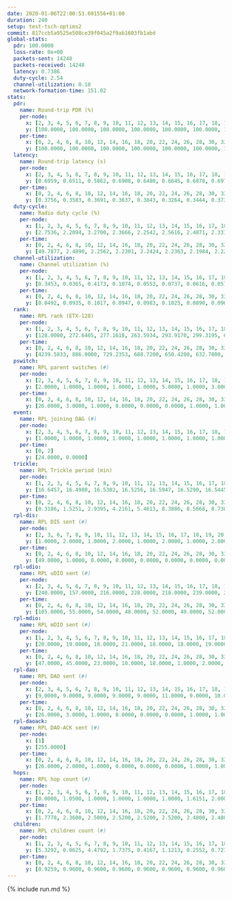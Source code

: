 ```yaml
---
date: 2020-01-06T22:00:53.691556+01:00
duration: 240
setup: test-tsch-optims2
commit: 817ccb5a9525e508ce39f045a2f9ab1603fb1abd
global-stats:
  pdr: 100.0000
  loss-rate: 0e+00
  packets-sent: 14248
  packets-received: 14248
  latency: 0.7386
  duty-cycle: 2.54
  channel-utilization: 0.10
  network-formation-time: 151.02
stats:
  pdr:
    name: Round-trip PDR (%)
    per-node:
      x: [2, 3, 4, 5, 6, 7, 8, 9, 10, 11, 12, 13, 14, 15, 16, 17, 18, 19, 20, 21, 22, 23, 24, 25]
      y: [100.0000, 100.0000, 100.0000, 100.0000, 100.0000, 100.0000, 100.0000, 100.0000, 100.0000, 100.0000, 100.0000, 100.0000, 100.0000, 100.0000, 100.0000, 100.0000, 100.0000, 100.0000, 100.0000, 100.0000, 100.0000, 100.0000, 100.0000, 100.0000]
    per-time:
      x: [0, 2, 4, 6, 8, 10, 12, 14, 16, 18, 20, 22, 24, 26, 28, 30, 32, 34, 36, 38, 40, 42, 44, 46, 48, 50, 52, 54, 56, 58, 60, 62, 64, 66, 68, 70, 72, 74, 76, 78, 80, 82, 84, 86, 88, 90, 92, 94, 96, 98, 100, 102, 104, 106, 108, 110, 112, 114, 116, 118, 120, 122, 124, 126, 128, 130, 132, 134, 136, 138, 140, 142, 144, 146, 148, 150, 152, 154, 156, 158, 160, 162, 164, 166, 168, 170, 172, 174, 176, 178, 180, 182, 184, 186, 188, 190, 192, 194, 196, 198, 200, 202, 204, 206, 208, 210, 212, 214, 216, 218, 220, 222, 224, 226, 228, 230, 232, 234, 236]
      y: [100.0000, 100.0000, 100.0000, 100.0000, 100.0000, 100.0000, 100.0000, 100.0000, 100.0000, 100.0000, 100.0000, 100.0000, 100.0000, 100.0000, 100.0000, 100.0000, 100.0000, 100.0000, 100.0000, 100.0000, 100.0000, 100.0000, 100.0000, 100.0000, 100.0000, 100.0000, 100.0000, 100.0000, 100.0000, 100.0000, 100.0000, 100.0000, 100.0000, 100.0000, 100.0000, 100.0000, 100.0000, 100.0000, 100.0000, 100.0000, 100.0000, 100.0000, 100.0000, 100.0000, 100.0000, 100.0000, 100.0000, 100.0000, 100.0000, 100.0000, 100.0000, 100.0000, 100.0000, 100.0000, 100.0000, 100.0000, 100.0000, 100.0000, 100.0000, 100.0000, 100.0000, 100.0000, 100.0000, 100.0000, 100.0000, 100.0000, 100.0000, 100.0000, 100.0000, 100.0000, 100.0000, 100.0000, 100.0000, 100.0000, 100.0000, 100.0000, 100.0000, 100.0000, 100.0000, 100.0000, 100.0000, 100.0000, 100.0000, 100.0000, 100.0000, 100.0000, 100.0000, 100.0000, 100.0000, 100.0000, 100.0000, 100.0000, 100.0000, 100.0000, 100.0000, 100.0000, 100.0000, 100.0000, 100.0000, 100.0000, 100.0000, 100.0000, 100.0000, 100.0000, 100.0000, 100.0000, 100.0000, 100.0000, 100.0000, 100.0000, 100.0000, 100.0000, 100.0000, 100.0000, 100.0000, 100.0000, 100.0000, 100.0000, 100.0000]
  latency:
    name: Round-trip latency (s)
    per-node:
      x: [2, 3, 4, 5, 6, 7, 8, 9, 10, 11, 12, 13, 14, 15, 16, 17, 18, 19, 20, 21, 22, 23, 24, 25]
      y: [0.6959, 0.6511, 0.5862, 0.6908, 0.6480, 0.6645, 0.6878, 0.6974, 0.7019, 0.7327, 0.6913, 0.6821, 0.7948, 0.6956, 0.7465, 0.7351, 0.8058, 0.7550, 0.7423, 0.7872, 0.7489, 0.9295, 0.9657, 0.9146]
    per-time:
      x: [0, 2, 4, 6, 8, 10, 12, 14, 16, 18, 20, 22, 24, 26, 28, 30, 32, 34, 36, 38, 40, 42, 44, 46, 48, 50, 52, 54, 56, 58, 60, 62, 64, 66, 68, 70, 72, 74, 76, 78, 80, 82, 84, 86, 88, 90, 92, 94, 96, 98, 100, 102, 104, 106, 108, 110, 112, 114, 116, 118, 120, 122, 124, 126, 128, 130, 132, 134, 136, 138, 140, 142, 144, 146, 148, 150, 152, 154, 156, 158, 160, 162, 164, 166, 168, 170, 172, 174, 176, 178, 180, 182, 184, 186, 188, 190, 192, 194, 196, 198, 200, 202, 204, 206, 208, 210, 212, 214, 216, 218, 220, 222, 224, 226, 228, 230, 232, 234, 236]
      y: [0.3756, 0.3583, 0.3691, 0.3637, 0.3843, 0.3264, 0.3444, 0.3739, 0.3569, 0.3458, 0.3380, 0.3276, 0.3555, 0.3727, 0.3514, 0.3508, 0.3812, 0.3504, 0.3302, 0.3280, 0.3477, 0.3397, 0.3430, 0.3257, 0.3194, 0.3174, 0.3312, 0.2709, 0.3116, 0.3142, 0.3179, 0.3046, 0.3145, 0.3104, 0.2994, 0.3347, 0.3078, 0.3412, 0.3127, 0.3239, 0.3325, 0.3201, 0.3428, 0.3272, 0.3053, 0.3355, 0.3395, 0.5172, 0.4533, 0.3188, 0.2993, 0.3122, 0.3542, 0.8446, 0.6439, 0.5266, 0.4470, 0.3581, 0.4216, 0.7792, 0.5841, 0.5010, 0.4258, 0.3189, 0.4397, 1.1807, 1.1367, 0.8961, 0.6293, 0.5286, 0.5867, 1.1688, 1.2598, 1.2811, 1.1567, 0.9536, 0.6835, 1.1355, 1.2626, 1.2644, 1.2621, 1.2470, 1.1683, 1.1908, 1.2462, 1.2545, 1.2487, 1.2558, 1.2504, 1.2452, 1.2545, 1.2671, 1.2554, 1.2607, 1.2476, 1.2431, 1.2336, 1.2340, 1.2404, 1.2461, 1.2511, 1.2643, 1.2524, 1.2674, 1.2668, 1.2662, 1.2509, 1.2555, 1.2485, 1.2433, 1.2479, 1.2551, 1.2512, 1.2396, 1.2274, 1.2158, 1.2376, 1.2458, 1.2478]
  duty-cycle:
    name: Radio duty cycle (%)
    per-node:
      x: [1, 2, 3, 4, 5, 6, 7, 8, 9, 10, 11, 12, 13, 14, 15, 16, 17, 18, 19, 20, 21, 22, 23, 24, 25]
      y: [2.7536, 2.2094, 3.2700, 2.3666, 2.2542, 2.5616, 2.4871, 2.3314, 2.4573, 2.2762, 2.2669, 2.3364, 2.6334, 2.7236, 2.7284, 2.7979, 2.5668, 2.5313, 2.7539, 2.7470, 2.3585, 2.8511, 2.7944, 2.8855, 2.8721]
    per-time:
      x: [0, 2, 4, 6, 8, 10, 12, 14, 16, 18, 20, 22, 24, 26, 28, 30, 32, 34, 36, 38, 40, 42, 44, 46, 48, 50, 52, 54, 56, 58, 60, 62, 64, 66, 68, 70, 72, 74, 76, 78, 80, 82, 84, 86, 88, 90, 92, 94, 96, 98, 100, 102, 104, 106, 108, 110, 112, 114, 116, 118, 120, 122, 124, 126, 128, 130, 132, 134, 136, 138, 140, 142, 144, 146, 148, 150, 152, 154, 156, 158, 160, 162, 164, 166, 168, 170, 172, 174, 176, 178, 180, 182, 184, 186, 188, 190, 192, 194, 196, 198, 200, 202, 204, 206, 208, 210, 212, 214, 216, 218, 220, 222, 224, 226, 228, 230, 232, 234, 236, 238]
      y: [49.7877, 2.4890, 2.2562, 2.2301, 2.2424, 2.2363, 2.1984, 2.2255, 2.2266, 2.2379, 2.2019, 2.1994, 2.1884, 2.2255, 2.2593, 2.2049, 2.7774, 2.6376, 2.6187, 2.6924, 2.2015, 2.2160, 2.2186, 2.2144, 2.2110, 2.2129, 2.2095, 2.2128, 2.1837, 2.1922, 2.1890, 2.1936, 2.2045, 2.2028, 2.2011, 2.1860, 2.2139, 2.1948, 2.2068, 2.2125, 2.2095, 2.2141, 2.2032, 2.2323, 2.1890, 2.2118, 2.2192, 2.1980, 2.2270, 2.2017, 2.2075, 2.1936, 2.2053, 2.1991, 2.2052, 2.2063, 2.2013, 2.2179, 2.1924, 2.1942, 2.1961, 2.2085, 2.1937, 2.2027, 2.1947, 2.2051, 2.1984, 2.2043, 2.2120, 2.2032, 2.2168, 2.2037, 2.2102, 2.2077, 2.2054, 2.2176, 2.3481, 2.2621, 2.2235, 2.2741, 2.2047, 2.1946, 2.1911, 2.1895, 2.2224, 2.2016, 2.2187, 2.1946, 2.1984, 2.1799, 2.2034, 2.2072, 2.2064, 2.2081, 2.1943, 2.1937, 2.1956, 2.1944, 2.1904, 2.1950, 2.2033, 2.2022, 2.2032, 2.2120, 2.5052, 2.3526, 2.3250, 2.3236, 2.2052, 2.2073, 2.1958, 2.2007, 2.2020, 2.2076, 2.2095, 2.1937, 2.1846, 2.1924, 2.2013, 2.1958]
  channel-utilization:
    name: Channel utilization (%)
    per-node:
      x: [1, 2, 3, 4, 5, 6, 7, 8, 9, 10, 11, 12, 13, 14, 15, 16, 17, 18, 19, 20, 21, 22, 23, 24, 25]
      y: [0.3453, 0.0365, 0.4173, 0.1074, 0.0553, 0.0737, 0.0616, 0.0574, 0.0383, 0.0497, 0.0362, 0.0375, 0.0459, 0.0345, 0.2314, 0.1478, 0.0554, 0.0374, 0.0454, 0.0748, 0.0758, 0.0672, 0.0390, 0.0317, 0.0373]
    per-time:
      x: [0, 2, 4, 6, 8, 10, 12, 14, 16, 18, 20, 22, 24, 26, 28, 30, 32, 34, 36, 38, 40, 42, 44, 46, 48, 50, 52, 54, 56, 58, 60, 62, 64, 66, 68, 70, 72, 74, 76, 78, 80, 82, 84, 86, 88, 90, 92, 94, 96, 98, 100, 102, 104, 106, 108, 110, 112, 114, 116, 118, 120, 122, 124, 126, 128, 130, 132, 134, 136, 138, 140, 142, 144, 146, 148, 150, 152, 154, 156, 158, 160, 162, 164, 166, 168, 170, 172, 174, 176, 178, 180, 182, 184, 186, 188, 190, 192, 194, 196, 198, 200, 202, 204, 206, 208, 210, 212, 214, 216, 218, 220, 222, 224, 226, 228, 230, 232, 234, 236, 238]
      y: [0.0492, 0.0935, 0.1017, 0.0947, 0.0983, 0.1025, 0.0890, 0.0969, 0.0964, 0.0972, 0.0870, 0.0867, 0.0851, 0.0945, 0.1065, 0.0893, 0.2944, 0.2077, 0.2027, 0.2261, 0.0880, 0.0922, 0.0917, 0.0906, 0.0872, 0.0906, 0.0880, 0.0899, 0.0812, 0.0846, 0.0815, 0.0820, 0.0862, 0.0839, 0.0862, 0.0817, 0.0885, 0.0838, 0.0872, 0.0880, 0.0869, 0.0891, 0.0866, 0.0960, 0.0827, 0.0893, 0.0889, 0.0824, 0.0919, 0.0826, 0.0865, 0.0825, 0.0844, 0.0854, 0.0848, 0.0876, 0.0843, 0.0894, 0.0804, 0.0823, 0.0836, 0.0855, 0.0805, 0.0855, 0.0805, 0.0861, 0.0830, 0.0832, 0.0856, 0.0843, 0.0881, 0.0843, 0.0870, 0.0839, 0.0859, 0.0893, 0.1042, 0.0472, 0.0297, 0.0622, 0.0850, 0.0810, 0.0814, 0.0801, 0.0898, 0.0832, 0.0875, 0.0820, 0.0836, 0.0784, 0.0859, 0.0849, 0.0852, 0.0858, 0.0804, 0.0822, 0.0819, 0.0819, 0.0820, 0.0841, 0.0848, 0.0852, 0.0855, 0.0869, 0.1776, 0.0857, 0.0744, 0.0749, 0.0865, 0.0861, 0.0824, 0.0830, 0.0831, 0.0860, 0.0865, 0.0824, 0.0796, 0.0823, 0.0842, 0.0801]
  rank:
    name: RPL rank (ETX-128)
    per-node:
      x: [1, 2, 3, 4, 5, 6, 7, 8, 9, 10, 11, 12, 13, 14, 15, 16, 17, 18, 19, 20, 21, 22, 23, 24, 25]
      y: [128.0000, 272.6405, 277.1618, 263.5934, 293.9170, 299.3195, 687.5306, 704.0954, 515.7231, 451.1317, 589.1833, 426.0656, 463.7975, 554.9679, 409.8078, 459.9876, 437.6625, 587.5000, 608.5610, 601.4816, 571.8994, 861.1777, 755.0607, 787.1371, 846.1707]
    per-time:
      x: [0, 2, 4, 6, 8, 10, 12, 14, 16, 18, 20, 22, 24, 26, 28, 30, 32, 34, 36, 38, 40, 42, 44, 46, 48, 50, 52, 54, 56, 58, 60, 62, 64, 66, 68, 70, 72, 74, 76, 78, 80, 82, 84, 86, 88, 90, 92, 94, 96, 98, 100, 102, 104, 106, 108, 110, 112, 114, 116, 118, 120, 122, 124, 126, 128, 130, 132, 134, 136, 138, 140, 142, 144, 146, 148, 150, 152, 154, 156, 158, 160, 162, 164, 166, 168, 170, 172, 174, 176, 178, 180, 182, 184, 186, 188, 190, 192, 194, 196, 198, 200, 202, 204, 206, 208, 210, 212, 214, 216, 218, 220, 222, 224, 226, 228, 230, 232, 234, 236, 238]
      y: [4239.5833, 886.0000, 729.2353, 688.7200, 650.4200, 632.7800, 617.8235, 597.4902, 598.0784, 608.2885, 560.8431, 545.0600, 545.7255, 551.3077, 522.9200, 509.9000, 441.5938, 413.2469, 421.6147, 427.3912, 525.4800, 532.6604, 510.8200, 511.2000, 510.4200, 509.1569, 507.9020, 496.0755, 496.1600, 490.6038, 478.2800, 477.4902, 470.5400, 462.5200, 462.4510, 461.7200, 462.5882, 451.0800, 451.6800, 450.7200, 464.8600, 471.5600, 484.4706, 523.4400, 511.7800, 488.8868, 494.2549, 486.9600, 480.0000, 459.6600, 452.1800, 466.8600, 461.5800, 458.8200, 459.5283, 453.9038, 445.1400, 447.7400, 448.1600, 445.4200, 445.1600, 460.2308, 451.7451, 444.1200, 447.0000, 446.2600, 448.1600, 445.6000, 444.1400, 446.4400, 447.1800, 451.1000, 448.3200, 443.7200, 440.9400, 453.7692, 534.6810, 591.2446, 539.9545, 520.8953, 461.6731, 460.1765, 453.9400, 449.9800, 447.5192, 448.8627, 446.5000, 446.4400, 440.8654, 444.8200, 441.7400, 442.8235, 448.0980, 450.3600, 448.1200, 446.9800, 455.6275, 457.6154, 447.5490, 448.3600, 452.6275, 448.2400, 450.6200, 452.4038, 528.5396, 539.5829, 573.4601, 560.2170, 456.2885, 450.8431, 450.3600, 440.7451, 437.9800, 435.4510, 443.5000, 446.1800, 459.3396, 442.9804, 441.1200, 434.2800]
  pswitch:
    name: RPL parent switches (#)
    per-node:
      x: [2, 3, 4, 5, 6, 7, 8, 9, 10, 11, 12, 13, 14, 15, 16, 17, 18, 19, 20, 21, 22, 23, 24, 25]
      y: [2.0000, 1.0000, 1.0000, 1.0000, 1.0000, 5.0000, 1.0000, 3.0000, 3.0000, 11.0000, 4.0000, 3.0000, 10.0000, 1.0000, 3.0000, 1.0000, 5.0000, 7.0000, 6.0000, 6.0000, 3.0000, 8.0000, 10.0000, 8.0000]
    per-time:
      x: [0, 2, 4, 6, 8, 10, 12, 14, 16, 18, 20, 22, 24, 26, 28, 30, 32, 34, 36, 38, 40, 42, 44, 46, 48, 50, 52, 54, 56, 58, 60, 62, 64, 66, 68, 70, 72, 74, 76, 78, 80, 82, 84, 86, 88, 90, 92, 94, 96, 98, 100, 102, 104, 106, 108, 110, 112, 114, 116, 118, 120, 122, 124, 126, 128, 130, 132, 134, 136, 138, 140, 142, 144, 146, 148, 150, 152, 154, 156, 158, 160, 162, 164, 166, 168, 170, 172, 174, 176, 178, 180, 182, 184, 186, 188, 190, 192, 194, 196, 198, 200, 202, 204, 206, 208, 210, 212, 214, 216, 218, 220, 222, 224, 226, 228, 230, 232, 234]
      y: [26.0000, 3.0000, 1.0000, 0.0000, 0.0000, 0.0000, 1.0000, 1.0000, 1.0000, 2.0000, 1.0000, 0.0000, 1.0000, 2.0000, 0.0000, 0.0000, 0.0000, 0.0000, 1.0000, 1.0000, 0.0000, 3.0000, 0.0000, 0.0000, 0.0000, 1.0000, 1.0000, 3.0000, 0.0000, 3.0000, 0.0000, 1.0000, 0.0000, 0.0000, 1.0000, 0.0000, 1.0000, 0.0000, 0.0000, 0.0000, 0.0000, 0.0000, 1.0000, 0.0000, 0.0000, 3.0000, 1.0000, 0.0000, 4.0000, 0.0000, 0.0000, 0.0000, 0.0000, 0.0000, 3.0000, 2.0000, 0.0000, 0.0000, 0.0000, 0.0000, 0.0000, 2.0000, 1.0000, 0.0000, 1.0000, 0.0000, 0.0000, 0.0000, 0.0000, 0.0000, 0.0000, 0.0000, 0.0000, 0.0000, 0.0000, 2.0000, 1.0000, 1.0000, 0.0000, 0.0000, 2.0000, 1.0000, 0.0000, 0.0000, 2.0000, 1.0000, 0.0000, 0.0000, 2.0000, 0.0000, 0.0000, 1.0000, 1.0000, 0.0000, 0.0000, 0.0000, 1.0000, 2.0000, 1.0000, 0.0000, 1.0000, 0.0000, 0.0000, 2.0000, 0.0000, 0.0000, 0.0000, 1.0000, 2.0000, 1.0000, 0.0000, 1.0000, 0.0000, 1.0000, 0.0000, 0.0000, 3.0000, 1.0000]
  event:
    name: RPL joining DAG (#)
    per-node:
      x: [2, 3, 4, 5, 6, 7, 8, 9, 10, 11, 12, 13, 14, 15, 16, 17, 18, 19, 20, 21, 22, 23, 24, 25]
      y: [1.0000, 1.0000, 1.0000, 1.0000, 1.0000, 1.0000, 1.0000, 1.0000, 1.0000, 1.0000, 1.0000, 1.0000, 1.0000, 1.0000, 1.0000, 1.0000, 1.0000, 1.0000, 1.0000, 1.0000, 1.0000, 1.0000, 1.0000, 1.0000]
    per-time:
      x: [0, 2]
      y: [24.0000, 0.0000]
  trickle:
    name: RPL Trickle period (min)
    per-node:
      x: [1, 2, 3, 4, 5, 6, 7, 8, 9, 10, 11, 12, 13, 14, 15, 16, 17, 18, 19, 20, 21, 22, 23, 24, 25]
      y: [16.6457, 16.4980, 16.5302, 16.5256, 16.5947, 16.5290, 16.5445, 16.5245, 16.5273, 16.5335, 16.4732, 16.5407, 16.2159, 16.5693, 17.3503, 16.5803, 16.5729, 16.5362, 16.4883, 16.5400, 17.4043, 16.4968, 16.4459, 16.5844, 16.5261]
    per-time:
      x: [0, 2, 4, 6, 8, 10, 12, 14, 16, 18, 20, 22, 24, 26, 28, 30, 32, 34, 36, 38, 40, 42, 44, 46, 48, 50, 52, 54, 56, 58, 60, 62, 64, 66, 68, 70, 72, 74, 76, 78, 80, 82, 84, 86, 88, 90, 92, 94, 96, 98, 100, 102, 104, 106, 108, 110, 112, 114, 116, 118, 120, 122, 124, 126, 128, 130, 132, 134, 136, 138, 140, 142, 144, 146, 148, 150, 152, 154, 156, 158, 160, 162, 164, 166, 168, 170, 172, 174, 176, 178, 180, 182, 184, 186, 188, 190, 192, 194, 196, 198, 200, 202, 204, 206, 208, 210, 212, 214, 216, 218, 220, 222, 224, 226, 228, 230, 232, 234, 236, 238]
      y: [0.3186, 1.5251, 2.9395, 4.2161, 5.4613, 8.3886, 8.5668, 8.7381, 9.0808, 15.2917, 17.1336, 17.3015, 17.4763, 17.4763, 17.4763, 17.4763, 17.4763, 17.4763, 17.4763, 17.4763, 17.4763, 17.4763, 17.4763, 17.4763, 17.4763, 17.4763, 17.4763, 17.4763, 17.4763, 17.4763, 17.4763, 17.4763, 17.4763, 17.4763, 17.4763, 17.4763, 17.4763, 17.4763, 17.4763, 17.4763, 17.4763, 17.4763, 17.4763, 17.4763, 17.4763, 17.4763, 17.4763, 17.4763, 17.4763, 17.4763, 17.4763, 17.4763, 17.4763, 17.4763, 17.4763, 17.4763, 17.4763, 17.4763, 17.4763, 17.4763, 17.4763, 17.4763, 17.4763, 17.4763, 17.4763, 17.4763, 17.4763, 17.4763, 17.4763, 17.4763, 17.4763, 17.4763, 17.4763, 17.4763, 17.4763, 17.4763, 17.4763, 17.4763, 17.4763, 17.4763, 17.4763, 17.4763, 17.4763, 17.4763, 17.4763, 17.4763, 17.4763, 17.4763, 17.4763, 17.4763, 17.4763, 17.4763, 17.4763, 17.4763, 17.4763, 17.4763, 17.4763, 17.4763, 17.4763, 17.4763, 17.4763, 17.4763, 17.4763, 17.4763, 17.4763, 17.4763, 17.4763, 17.4763, 17.4763, 17.4763, 17.4763, 17.4763, 17.4763, 17.4763, 17.4763, 17.4763, 17.4763, 17.4763, 17.4763, 17.4763]
  rpl-dis:
    name: RPL DIS sent (#)
    per-node:
      x: [2, 3, 6, 7, 8, 9, 10, 11, 12, 13, 14, 15, 16, 17, 18, 19, 20, 21, 22, 23, 24, 25]
      y: [1.0000, 2.0000, 1.0000, 2.0000, 1.0000, 2.0000, 1.0000, 2.0000, 1.0000, 3.0000, 3.0000, 5.0000, 2.0000, 2.0000, 2.0000, 3.0000, 2.0000, 9.0000, 3.0000, 4.0000, 4.0000, 5.0000]
    per-time:
      x: [0, 2, 4, 6, 8, 10, 12, 14, 16, 18, 20, 22, 24, 26, 28, 30, 32, 34, 36, 38, 40, 42, 44, 46, 48, 50, 52, 54, 56, 58, 60, 62, 64, 66, 68, 70, 72, 74, 76, 78, 80, 82, 84, 86, 88, 90, 92, 94, 96, 98, 100, 102, 104, 106, 108, 110, 112, 114, 116, 118, 120, 122, 124, 126, 128, 130, 132, 134, 136, 138, 140, 142, 144, 146, 148, 150, 152, 154, 156, 158, 160, 162, 164, 166, 168, 170, 172, 174, 176, 178, 180, 182, 184, 186, 188, 190, 192, 194, 196, 198, 200, 202, 204, 206, 208, 210, 212, 214]
      y: [49.0000, 1.0000, 0.0000, 0.0000, 0.0000, 0.0000, 0.0000, 0.0000, 0.0000, 0.0000, 0.0000, 0.0000, 0.0000, 0.0000, 0.0000, 0.0000, 0.0000, 1.0000, 1.0000, 1.0000, 0.0000, 0.0000, 0.0000, 0.0000, 0.0000, 0.0000, 0.0000, 0.0000, 0.0000, 0.0000, 0.0000, 0.0000, 0.0000, 0.0000, 0.0000, 0.0000, 0.0000, 0.0000, 0.0000, 0.0000, 0.0000, 0.0000, 0.0000, 0.0000, 0.0000, 0.0000, 0.0000, 0.0000, 0.0000, 0.0000, 0.0000, 0.0000, 0.0000, 0.0000, 0.0000, 0.0000, 0.0000, 0.0000, 0.0000, 0.0000, 0.0000, 0.0000, 0.0000, 0.0000, 0.0000, 0.0000, 0.0000, 0.0000, 0.0000, 0.0000, 0.0000, 0.0000, 0.0000, 0.0000, 0.0000, 0.0000, 0.0000, 1.0000, 2.0000, 1.0000, 0.0000, 0.0000, 0.0000, 0.0000, 0.0000, 0.0000, 0.0000, 0.0000, 0.0000, 0.0000, 0.0000, 0.0000, 0.0000, 0.0000, 0.0000, 0.0000, 0.0000, 0.0000, 0.0000, 0.0000, 0.0000, 0.0000, 0.0000, 0.0000, 0.0000, 1.0000, 1.0000, 1.0000]
  rpl-udio:
    name: RPL uDIO sent (#)
    per-node:
      x: [2, 3, 4, 5, 6, 7, 8, 9, 10, 11, 12, 13, 14, 15, 16, 17, 18, 19, 20, 21, 22, 23, 24, 25]
      y: [240.0000, 157.0000, 216.0000, 228.0000, 218.0000, 239.0000, 225.0000, 234.0000, 233.0000, 220.0000, 235.0000, 242.0000, 244.0000, 189.0000, 199.0000, 225.0000, 236.0000, 239.0000, 218.0000, 247.0000, 217.0000, 210.0000, 198.0000, 198.0000]
    per-time:
      x: [0, 2, 4, 6, 8, 10, 12, 14, 16, 18, 20, 22, 24, 26, 28, 30, 32, 34, 36, 38, 40, 42, 44, 46, 48, 50, 52, 54, 56, 58, 60, 62, 64, 66, 68, 70, 72, 74, 76, 78, 80, 82, 84, 86, 88, 90, 92, 94, 96, 98, 100, 102, 104, 106, 108, 110, 112, 114, 116, 118, 120, 122, 124, 126, 128, 130, 132, 134, 136, 138, 140, 142, 144, 146, 148, 150, 152, 154, 156, 158, 160, 162, 164, 166, 168, 170, 172, 174, 176, 178, 180, 182, 184, 186, 188, 190, 192, 194, 196, 198, 200, 202, 204, 206, 208, 210, 212, 214, 216, 218, 220, 222, 224, 226, 228, 230, 232, 234, 236, 238, 240]
      y: [105.0000, 55.0000, 54.0000, 48.0000, 52.0000, 49.0000, 52.0000, 53.0000, 47.0000, 52.0000, 46.0000, 47.0000, 43.0000, 48.0000, 45.0000, 49.0000, 51.0000, 54.0000, 51.0000, 41.0000, 42.0000, 37.0000, 40.0000, 49.0000, 46.0000, 45.0000, 42.0000, 36.0000, 37.0000, 42.0000, 50.0000, 50.0000, 47.0000, 39.0000, 34.0000, 39.0000, 40.0000, 41.0000, 49.0000, 50.0000, 46.0000, 52.0000, 32.0000, 44.0000, 43.0000, 46.0000, 56.0000, 44.0000, 45.0000, 39.0000, 36.0000, 33.0000, 48.0000, 45.0000, 49.0000, 43.0000, 41.0000, 36.0000, 31.0000, 40.0000, 50.0000, 47.0000, 49.0000, 36.0000, 39.0000, 31.0000, 38.0000, 42.0000, 53.0000, 51.0000, 46.0000, 39.0000, 37.0000, 39.0000, 37.0000, 46.0000, 62.0000, 48.0000, 48.0000, 42.0000, 33.0000, 34.0000, 43.0000, 45.0000, 47.0000, 47.0000, 42.0000, 38.0000, 36.0000, 41.0000, 48.0000, 44.0000, 45.0000, 47.0000, 39.0000, 32.0000, 40.0000, 52.0000, 43.0000, 52.0000, 45.0000, 36.0000, 38.0000, 39.0000, 50.0000, 47.0000, 53.0000, 42.0000, 47.0000, 33.0000, 29.0000, 40.0000, 40.0000, 48.0000, 48.0000, 43.0000, 39.0000, 40.0000, 33.0000, 43.0000, 0.0000]
  rpl-mdio:
    name: RPL mDIO sent (#)
    per-node:
      x: [1, 2, 3, 4, 5, 6, 7, 8, 9, 10, 11, 12, 13, 14, 15, 16, 17, 18, 19, 20, 21, 22, 23, 24, 25]
      y: [20.0000, 19.0000, 18.0000, 21.0000, 18.0000, 18.0000, 19.0000, 19.0000, 18.0000, 20.0000, 20.0000, 18.0000, 23.0000, 18.0000, 19.0000, 19.0000, 19.0000, 21.0000, 18.0000, 19.0000, 21.0000, 19.0000, 18.0000, 19.0000, 20.0000]
    per-time:
      x: [0, 2, 4, 6, 8, 10, 12, 14, 16, 18, 20, 22, 24, 26, 28, 30, 32, 34, 36, 38, 40, 42, 44, 46, 48, 50, 52, 54, 56, 58, 60, 62, 64, 66, 68, 70, 72, 74, 76, 78, 80, 82, 84, 86, 88, 90, 92, 94, 96, 98, 100, 102, 104, 106, 108, 110, 112, 114, 116, 118, 120, 122, 124, 126, 128, 130, 132, 134, 136, 138, 140, 142, 144, 146, 148, 150, 152, 154, 156, 158, 160, 162, 164, 166, 168, 170, 172, 174, 176, 178, 180, 182, 184, 186, 188, 190, 192, 194, 196, 198, 200, 202, 204, 206, 208, 210, 212, 214, 216, 218, 220, 222, 224, 226, 228, 230, 232, 234, 236, 238, 240]
      y: [47.0000, 45.0000, 23.0000, 10.0000, 18.0000, 1.0000, 2.0000, 10.0000, 9.0000, 5.0000, 0.0000, 0.0000, 0.0000, 3.0000, 4.0000, 2.0000, 8.0000, 8.0000, 0.0000, 0.0000, 0.0000, 0.0000, 4.0000, 5.0000, 10.0000, 3.0000, 3.0000, 0.0000, 0.0000, 0.0000, 0.0000, 3.0000, 6.0000, 7.0000, 7.0000, 2.0000, 0.0000, 0.0000, 0.0000, 4.0000, 5.0000, 6.0000, 1.0000, 6.0000, 2.0000, 0.0000, 1.0000, 0.0000, 2.0000, 11.0000, 3.0000, 4.0000, 4.0000, 0.0000, 1.0000, 0.0000, 0.0000, 6.0000, 3.0000, 7.0000, 4.0000, 4.0000, 1.0000, 0.0000, 0.0000, 0.0000, 2.0000, 10.0000, 6.0000, 3.0000, 3.0000, 1.0000, 0.0000, 0.0000, 1.0000, 6.0000, 6.0000, 8.0000, 3.0000, 1.0000, 0.0000, 0.0000, 0.0000, 4.0000, 4.0000, 7.0000, 4.0000, 6.0000, 0.0000, 0.0000, 0.0000, 1.0000, 7.0000, 7.0000, 5.0000, 5.0000, 0.0000, 0.0000, 0.0000, 0.0000, 2.0000, 6.0000, 3.0000, 6.0000, 4.0000, 4.0000, 1.0000, 0.0000, 1.0000, 2.0000, 4.0000, 7.0000, 4.0000, 5.0000, 2.0000, 0.0000, 0.0000, 0.0000, 3.0000, 7.0000, 0.0000]
  rpl-dao:
    name: RPL DAO sent (#)
    per-node:
      x: [2, 3, 4, 5, 6, 7, 8, 9, 10, 11, 12, 13, 14, 15, 16, 17, 18, 19, 20, 21, 22, 23, 24, 25]
      y: [9.0000, 9.0000, 9.0000, 9.0000, 9.0000, 11.0000, 9.0000, 10.0000, 10.0000, 14.0000, 10.0000, 10.0000, 13.0000, 10.0000, 10.0000, 9.0000, 11.0000, 12.0000, 11.0000, 12.0000, 10.0000, 13.0000, 14.0000, 13.0000]
    per-time:
      x: [0, 2, 4, 6, 8, 10, 12, 14, 16, 18, 20, 22, 24, 26, 28, 30, 32, 34, 36, 38, 40, 42, 44, 46, 48, 50, 52, 54, 56, 58, 60, 62, 64, 66, 68, 70, 72, 74, 76, 78, 80, 82, 84, 86, 88, 90, 92, 94, 96, 98, 100, 102, 104, 106, 108, 110, 112, 114, 116, 118, 120, 122, 124, 126, 128, 130, 132, 134, 136, 138, 140, 142, 144, 146, 148, 150, 152, 154, 156, 158, 160, 162, 164, 166, 168, 170, 172, 174, 176, 178, 180, 182, 184, 186, 188, 190, 192, 194, 196, 198, 200, 202, 204, 206, 208, 210, 212, 214, 216, 218, 220, 222, 224, 226, 228, 230, 232, 234, 236, 238]
      y: [26.0000, 3.0000, 1.0000, 0.0000, 0.0000, 0.0000, 1.0000, 1.0000, 1.0000, 2.0000, 1.0000, 0.0000, 1.0000, 2.0000, 14.0000, 0.0000, 1.0000, 1.0000, 1.0000, 1.0000, 1.0000, 3.0000, 0.0000, 2.0000, 0.0000, 1.0000, 1.0000, 4.0000, 12.0000, 3.0000, 1.0000, 1.0000, 0.0000, 1.0000, 2.0000, 0.0000, 1.0000, 0.0000, 0.0000, 1.0000, 0.0000, 5.0000, 5.0000, 9.0000, 1.0000, 4.0000, 1.0000, 1.0000, 5.0000, 0.0000, 0.0000, 0.0000, 0.0000, 0.0000, 3.0000, 4.0000, 1.0000, 8.0000, 0.0000, 2.0000, 0.0000, 3.0000, 4.0000, 1.0000, 1.0000, 0.0000, 0.0000, 0.0000, 2.0000, 2.0000, 3.0000, 7.0000, 1.0000, 2.0000, 0.0000, 4.0000, 3.0000, 3.0000, 1.0000, 0.0000, 2.0000, 1.0000, 0.0000, 0.0000, 5.0000, 4.0000, 4.0000, 1.0000, 2.0000, 1.0000, 4.0000, 3.0000, 1.0000, 0.0000, 0.0000, 1.0000, 1.0000, 2.0000, 3.0000, 4.0000, 6.0000, 0.0000, 2.0000, 2.0000, 2.0000, 2.0000, 1.0000, 1.0000, 2.0000, 2.0000, 1.0000, 1.0000, 1.0000, 3.0000, 6.0000, 1.0000, 4.0000, 1.0000, 1.0000, 2.0000]
  rpl-daoack:
    name: RPL DAO-ACK sent (#)
    per-node:
      x: [1]
      y: [255.0000]
    per-time:
      x: [0, 2, 4, 6, 8, 10, 12, 14, 16, 18, 20, 22, 24, 26, 28, 30, 32, 34, 36, 38, 40, 42, 44, 46, 48, 50, 52, 54, 56, 58, 60, 62, 64, 66, 68, 70, 72, 74, 76, 78, 80, 82, 84, 86, 88, 90, 92, 94, 96, 98, 100, 102, 104, 106, 108, 110, 112, 114, 116, 118, 120, 122, 124, 126, 128, 130, 132, 134, 136, 138, 140, 142, 144, 146, 148, 150, 152, 154, 156, 158, 160, 162, 164, 166, 168, 170, 172, 174, 176, 178, 180, 182, 184, 186, 188, 190, 192, 194, 196, 198, 200, 202, 204, 206, 208, 210, 212, 214, 216, 218, 220, 222, 224, 226, 228, 230, 232, 234, 236, 238]
      y: [26.0000, 2.0000, 1.0000, 0.0000, 0.0000, 0.0000, 1.0000, 1.0000, 1.0000, 2.0000, 1.0000, 0.0000, 1.0000, 2.0000, 14.0000, 0.0000, 1.0000, 1.0000, 1.0000, 1.0000, 1.0000, 3.0000, 0.0000, 2.0000, 0.0000, 1.0000, 1.0000, 4.0000, 12.0000, 3.0000, 1.0000, 1.0000, 0.0000, 2.0000, 1.0000, 0.0000, 1.0000, 0.0000, 0.0000, 1.0000, 0.0000, 4.0000, 7.0000, 7.0000, 1.0000, 4.0000, 1.0000, 1.0000, 5.0000, 0.0000, 0.0000, 0.0000, 0.0000, 0.0000, 3.0000, 4.0000, 1.0000, 8.0000, 0.0000, 2.0000, 0.0000, 3.0000, 4.0000, 1.0000, 1.0000, 0.0000, 0.0000, 0.0000, 2.0000, 2.0000, 3.0000, 7.0000, 1.0000, 2.0000, 0.0000, 5.0000, 3.0000, 2.0000, 1.0000, 0.0000, 2.0000, 1.0000, 0.0000, 0.0000, 5.0000, 4.0000, 4.0000, 1.0000, 2.0000, 1.0000, 4.0000, 3.0000, 1.0000, 0.0000, 0.0000, 2.0000, 0.0000, 2.0000, 3.0000, 4.0000, 6.0000, 0.0000, 2.0000, 2.0000, 2.0000, 2.0000, 1.0000, 1.0000, 2.0000, 2.0000, 1.0000, 1.0000, 1.0000, 3.0000, 6.0000, 1.0000, 4.0000, 1.0000, 1.0000, 2.0000]
  hops:
    name: RPL hop count (#)
    per-node:
      x: [1, 2, 3, 4, 5, 6, 7, 8, 9, 10, 11, 12, 13, 14, 15, 16, 17, 18, 19, 20, 21, 22, 23, 24, 25]
      y: [0.0000, 1.0500, 1.0000, 1.0000, 1.0000, 1.0000, 1.6151, 2.0000, 2.4603, 2.0000, 3.0000, 2.0000, 2.2092, 3.0000, 2.0000, 2.0502, 2.0000, 2.8494, 3.0000, 3.0000, 3.2385, 3.0000, 4.0588, 4.1555, 4.2227]
    per-time:
      x: [0, 2, 4, 6, 8, 10, 12, 14, 16, 18, 20, 22, 24, 26, 28, 30, 32, 34, 36, 38, 40, 42, 44, 46, 48, 50, 52, 54, 56, 58, 60, 62, 64, 66, 68, 70, 72, 74, 76, 78, 80, 82, 84, 86, 88, 90, 92, 94, 96, 98, 100, 102, 104, 106, 108, 110, 112, 114, 116, 118, 120, 122, 124, 126, 128, 130, 132, 134, 136, 138, 140, 142, 144, 146, 148, 150, 152, 154, 156, 158, 160, 162, 164, 166, 168, 170, 172, 174, 176, 178, 180, 182, 184, 186, 188, 190, 192, 194, 196, 198, 200, 202, 204, 206, 208, 210, 212, 214, 216, 218, 220, 222, 224, 226, 228, 230, 232, 234, 236, 238]
      y: [1.7778, 2.3600, 2.5000, 2.5200, 2.5200, 2.5200, 2.4800, 2.4800, 2.4800, 2.3400, 2.3200, 2.3200, 2.3200, 2.3600, 2.3200, 2.3200, 2.3200, 2.3200, 2.3400, 2.3200, 2.3200, 2.3200, 2.3200, 2.3200, 2.3200, 2.3200, 2.3400, 2.3400, 2.3200, 2.2800, 2.2400, 2.2400, 2.2400, 2.2400, 2.2400, 2.2400, 2.2600, 2.2800, 2.2800, 2.2800, 2.2800, 2.2800, 2.2800, 2.2400, 2.2400, 2.2800, 2.2800, 2.2800, 2.2800, 2.2800, 2.2800, 2.2800, 2.2800, 2.2800, 2.2800, 2.2600, 2.2400, 2.2400, 2.2400, 2.2400, 2.2400, 2.2400, 2.2400, 2.2400, 2.2400, 2.2400, 2.2400, 2.2400, 2.2400, 2.2400, 2.2400, 2.2400, 2.2400, 2.2400, 2.2400, 2.2400, 2.2400, 2.2400, 2.2400, 2.2400, 2.2400, 2.2400, 2.2400, 2.2400, 2.2400, 2.2400, 2.2400, 2.2400, 2.2400, 2.2400, 2.2400, 2.2400, 2.2400, 2.2400, 2.2400, 2.2400, 2.2400, 2.2400, 2.2400, 2.2400, 2.2400, 2.2400, 2.2200, 2.2000, 2.2400, 2.2400, 2.2400, 2.2400, 2.2400, 2.2400, 2.2400, 2.2400, 2.2400, 2.2400, 2.2400, 2.2400, 2.2400, 2.2400, 2.2400, 2.2400]
  children:
    name: RPL children count (#)
    per-node:
      x: [1, 2, 3, 4, 5, 6, 7, 8, 9, 10, 11, 12, 13, 14, 15, 16, 17, 18, 19, 20, 21, 22, 23, 24, 25]
      y: [5.3292, 0.0625, 4.4792, 1.7375, 0.4167, 1.1213, 0.2552, 0.7238, 0.1381, 0.4542, 0.0000, 0.0502, 0.3347, 0.0000, 2.8870, 2.2343, 0.5063, 0.1130, 0.1423, 1.2971, 0.3849, 1.0546, 0.2353, 0.0000, 0.0000]
    per-time:
      x: [0, 2, 4, 6, 8, 10, 12, 14, 16, 18, 20, 22, 24, 26, 28, 30, 32, 34, 36, 38, 40, 42, 44, 46, 48, 50, 52, 54, 56, 58, 60, 62, 64, 66, 68, 70, 72, 74, 76, 78, 80, 82, 84, 86, 88, 90, 92, 94, 96, 98, 100, 102, 104, 106, 108, 110, 112, 114, 116, 118, 120, 122, 124, 126, 128, 130, 132, 134, 136, 138, 140, 142, 144, 146, 148, 150, 152, 154, 156, 158, 160, 162, 164, 166, 168, 170, 172, 174, 176, 178, 180, 182, 184, 186, 188, 190, 192, 194, 196, 198, 200, 202, 204, 206, 208, 210, 212, 214, 216, 218, 220, 222, 224, 226, 228, 230, 232, 234, 236, 238]
      y: [0.9259, 0.9600, 0.9600, 0.9600, 0.9600, 0.9600, 0.9600, 0.9600, 0.9600, 0.9600, 0.9600, 0.9600, 0.9600, 0.9600, 0.9600, 0.9600, 0.9600, 0.9600, 0.9600, 0.9600, 0.9600, 0.9600, 0.9600, 0.9600, 0.9600, 0.9600, 0.9600, 0.9600, 0.9600, 0.9600, 0.9600, 0.9600, 0.9600, 0.9600, 0.9600, 0.9600, 0.9600, 0.9600, 0.9600, 0.9600, 0.9600, 0.9600, 0.9600, 0.9600, 0.9600, 0.9600, 0.9600, 0.9600, 0.9600, 0.9600, 0.9600, 0.9600, 0.9600, 0.9600, 0.9600, 0.9600, 0.9600, 0.9600, 0.9600, 0.9600, 0.9600, 0.9600, 0.9600, 0.9600, 0.9600, 0.9600, 0.9600, 0.9600, 0.9600, 0.9600, 0.9600, 0.9600, 0.9600, 0.9600, 0.9600, 0.9600, 0.9600, 0.9600, 0.9600, 0.9600, 0.9600, 0.9600, 0.9600, 0.9600, 0.9600, 0.9600, 0.9600, 0.9600, 0.9600, 0.9600, 0.9600, 0.9600, 0.9600, 0.9600, 0.9600, 0.9600, 0.9600, 0.9600, 0.9600, 0.9600, 0.9600, 0.9600, 0.9600, 0.9600, 0.9600, 0.9600, 0.9600, 0.9600, 0.9600, 0.9600, 0.9600, 0.9600, 0.9600, 0.9600, 0.9600, 0.9600, 0.9600, 0.9600, 0.9600, 0.9600]
---
```


{% include run.md %}
